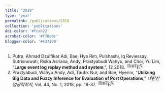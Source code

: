 ```yaml
---
title: "2018"
type: 'year'
permalink: /publications/2018
collection: 'publications'
doi-color: '#fcab22'
acrobat-color: '#f70e0c'
blogger-color: '#F37100'
---
```

1. Putra, Ahmad Dzulfikar Adi, Bae, Hye Rim, Pulshashi, Iq Reviessay, Sutrisnowati, Riska Asriana, Andy, Prastyabudi Wahyu, and Choi, Yu Lim, "**Large event log replay method and system**,", 12 2018. <a href='https://patents.google.com/patent/US10146659B2/en' target='_blank'><i class='fas fa-fw fa-link'></i></a> &nbsp;<a href='/publications/bibtex#putra2018large' target='_blank' class='btn btn--mcwbibtex'><img src='../images/BibTeX_logo-16px-high.png'/></a>
1. Prastyabudi, Wahyu Andy, Adi, Taufik Nur, and Bae, Hyerim, "**Utilizing Big Data and Fuzzy Inference for Evaluation of Port Operations**," *대한산업공학회지*, Vol. 44, No. 1, 2018, pp. 18-37. <a href='https://dx.doi.org/10.7232/JKIIE.2018.44.1.018' target='_blank'><i class='ai ai-fw ai-doi' style='color: {{ page.doi-color }}'></i></a> &nbsp;<a href='/publications/bibtex#prastyabudi2018utilizing' target='_blank' class='btn btn--mcwbibtex'><img src='../images/BibTeX_logo-16px-high.png'/></a>
